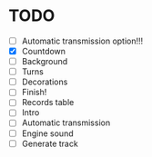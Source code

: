 # TODO

- [ ] Automatic transmission option!!!
- [x] Countdown
- [ ] Background
- [ ] Turns
- [ ] Decorations
- [ ] Finish!
- [ ] Records table
- [ ] Intro
- [ ] Automatic transmission
- [ ] Engine sound
- [ ] Generate track
